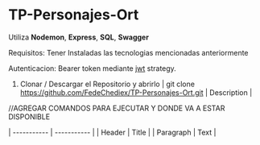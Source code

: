 # TP-Personajes-Ort
Utiliza **Nodemon**, **Express**, **SQL**, **Swagger**

Requisitos: Tener Instaladas las tecnologias mencionadas anteriormente

Autenticacion: Bearer token mediante [jwt](https://jwt.io/) strategy.  

1. Clonar / Descargar el Repositorio y abrirlo
| git clone https://github.com/FedeChediex/TP-Personajes-Ort.git |  Description |

//AGREGAR COMANDOS PARA EJECUTAR Y DONDE VA A ESTAR DISPONIBLE
	

| ----------- | ----------- |
| Header | Title |
| Paragraph | Text |
